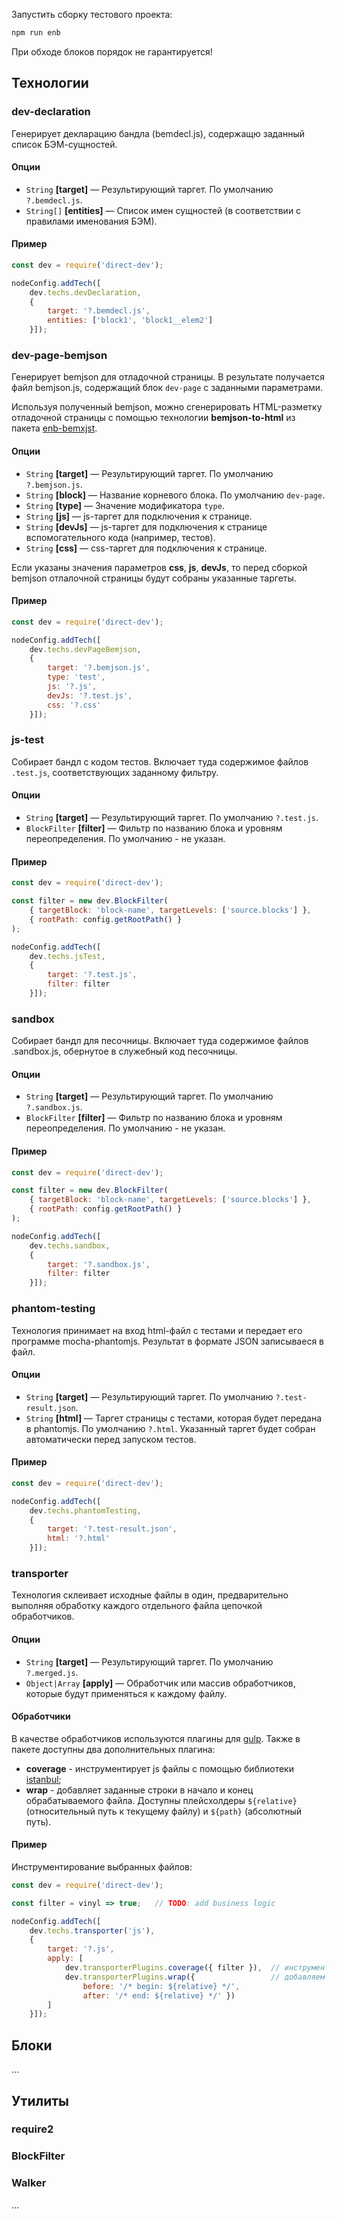 Запустить сборку тестового проекта:
```sh
npm run enb
```

При обходе блоков порядок не гарантируется!


## Технологии

### dev-declaration

Генерирует декларацию бандла (bemdecl.js), содержащю заданный список БЭМ-сущностей.

#### Опции

- `String` **[target]** — Результирующий таргет. По умолчанию `?.bemdecl.js`.
- `String[]` **[entities]** — Список имен сущностей (в соответствии с правилами именования БЭМ).

#### Пример

```js
const dev = require('direct-dev');

nodeConfig.addTech([
    dev.techs.devDeclaration, 
    {
        target: '?.bemdecl.js',
        entities: ['block1', 'block1__elem2']
    }]);
```

### dev-page-bemjson

Генерирует bemjson для отладочной страницы. В результате получается файл bemjson.js, содержащий блок `dev-page` с заданными параметрами.

Используя полученный bemjson, можно сгенерировать HTML-разметку отладочной страницы с помощью технологии **bemjson-to-html** из пакета [enb-bemxjst](https://github.com/enb/enb-bemxjst/blob/master/api.ru.md#bemjson-to-html).

#### Опции

- `String` **[target]** — Результирующий таргет. По умолчанию `?.bemjson.js`.
- `String` **[block]** — Название корневого блока. По умолчанию `dev-page`.
- `String` **[type]** — Значение модификатора `type`.
- `String` **[js]** — js-таргет для подключения к странице.
- `String` **[devJs]** — js-таргет для подключения к странице вспомогательного кода (например, тестов).
- `String` **[css]** — css-таргет для подключения к странице.

Если указаны значения параметров **css**, **js**, **devJs**,  то перед сборкой bemjson отлалочной страницы будут собраны указанные таргеты. 

#### Пример

```js
const dev = require('direct-dev');

nodeConfig.addTech([
    dev.techs.devPageBemjson, 
    {
        target: '?.bemjson.js',
        type: 'test',
        js: '?.js',
        devJs: '?.test.js',
        css: '?.css'
    }]);
```

### js-test

Собирает бандл с кодом тестов. Включает туда содержимое файлов `.test.js`, соответствующих заданному фильтру. 

#### Опции

- `String` **[target]** — Результирующий таргет. По умолчанию `?.test.js`.
- `BlockFilter` **[filter]** — Фильтр по названию блока и уровням переопределения. По умолчанию - не указан.

#### Пример

```js
const dev = require('direct-dev');

const filter = new dev.BlockFilter(
    { targetBlock: 'block-name', targetLevels: ['source.blocks'] },
    { rootPath: config.getRootPath() }
);

nodeConfig.addTech([
    dev.techs.jsTest, 
    { 
        target: '?.test.js', 
        filter: filter 
    }]);
```

### sandbox
 
Собирает бандл для песочницы. Включает туда содержимое файлов .sandbox.js, обернутое в служебный код песочницы.

#### Опции

- `String` **[target]** — Результирующий таргет. По умолчанию `?.sandbox.js`.
- `BlockFilter` **[filter]** — Фильтр по названию блока и уровням переопределения. По умолчанию - не указан.

#### Пример

```js
const dev = require('direct-dev');

const filter = new dev.BlockFilter(
    { targetBlock: 'block-name', targetLevels: ['source.blocks'] },
    { rootPath: config.getRootPath() }
);

nodeConfig.addTech([
    dev.techs.sandbox, 
    { 
        target: '?.sandbox.js', 
        filter: filter 
    }]);
```

### phantom-testing

Технология принимает на вход html-файл с тестами и передает его программе mocha-phantomjs. Результат в формате JSON записываеся в файл.

#### Опции

- `String` **[target]** — Результирующий таргет. По умолчанию `?.test-result.json`.
- `String` **[html]** — Таргет страницы с тестами, которая будет передана в phantomjs. По умолчанию `?.html`. Указанный таргет будет собран автоматически перед запуском тестов.

#### Пример

```js
const dev = require('direct-dev');

nodeConfig.addTech([
    dev.techs.phantomTesting,
    {
        target: '?.test-result.json',
        html: '?.html'
    }]);
```

### transporter

Технология склеивает исходные файлы в один, предварительно выполняя обработку каждого отдельного файла цепочкой обработчиков. 

#### Опции

- `String` **[target]** — Результирующий таргет. По умолчанию `?.merged.js`.
- `Object|Array` **[apply]** — Обработчик или массив обработчиков, которые будут применяться к каждому файлу.

#### Обработчики

В качестве обработчиков используются плагины для [gulp](http://gulpjs.com). Также в пакете доступны два дополнительных плагина:

- **coverage** - инструментирует js файлы с помощью библиотеки [istanbul](https://github.com/gotwarlost/istanbul);
- **wrap** - добавляет заданные строки в начало и конец обрабатываемого файла. Доступны плейсхолдеры `${relative}` (относительный путь к текущему файлу) и `${path}` (абсолютный путь).

#### Пример

Инструментирование выбранных файлов:

```js
const dev = require('direct-dev');

const filter = vinyl => true;   // TODO: add business logic

nodeConfig.addTech([
    dev.techs.transporter('js'),
    {
        target: '?.js',
        apply: [
            dev.transporterPlugins.coverage({ filter }),  // инструментируем только нужные файлы
            dev.transporterPlugins.wrap({                 // добавляем комментарии в начало и конец
                before: '/* begin: ${relative} */', 
                after: '/* end: ${relative} */' }) 
        ]
    }]);
```


## Блоки

...

## Утилиты

### require2

### BlockFilter

### Walker

...
